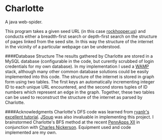 # Charlotte
A java web-spider.

This program takes a given seed URL (in this case [rockhopper.us](http://www.rockhopper.us)) and conducts either a breadth-first search or depth-first search on the structure of pages linked from the seed site. In this way the structure of the internet in the vicinity of a particular webpage can be understood.

####Database Structure
The results gathered by Charlotte are stored in a MySQL database (configurable in the code, but curently scrubbed of login credentials for my own database). In my implementation I used a [WAMP](http://www.wampserver.com/en/) stack, although many other common database solutions could be easily implemented into this code. The structure of the internet is stored in graph form using two tables. The first keys an automatically incrementing integer ID to each unique URL encountered, and the second stores tuples of ID numbers which represent an edge in the graph. Together, these two tables can be used to reconstruct the structure of the internet as parsed by Charlotte. 

####Acknowledgments
Charlotte's DFS code was learned from [ryanlr's excellent tutorial](http://www.programcreek.com/2012/12/how-to-make-a-web-crawler-using-java/). [JSoup](http://jsoup.org/) was also invaluable in implementing this project. I brainstormed Charlotte's BFS method at the recent [PennApps XII](http://2015f.pennapps.com/) in conjunction with [Charles Nickerson](https://github.com/CharlesNickerson). Equipment used and code implemented are my own.
